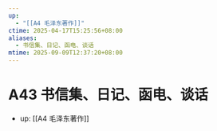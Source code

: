 ```yaml
---
up:
  - "[[A4 毛泽东著作]]"
ctime: 2025-04-17T15:25:56+08:00
aliases:
  - 书信集、日记、函电、谈话
mtime: 2025-09-09T12:37:20+08:00
---
```


# A43 书信集、日记、函电、谈话

- up: [[A4 毛泽东著作]]
